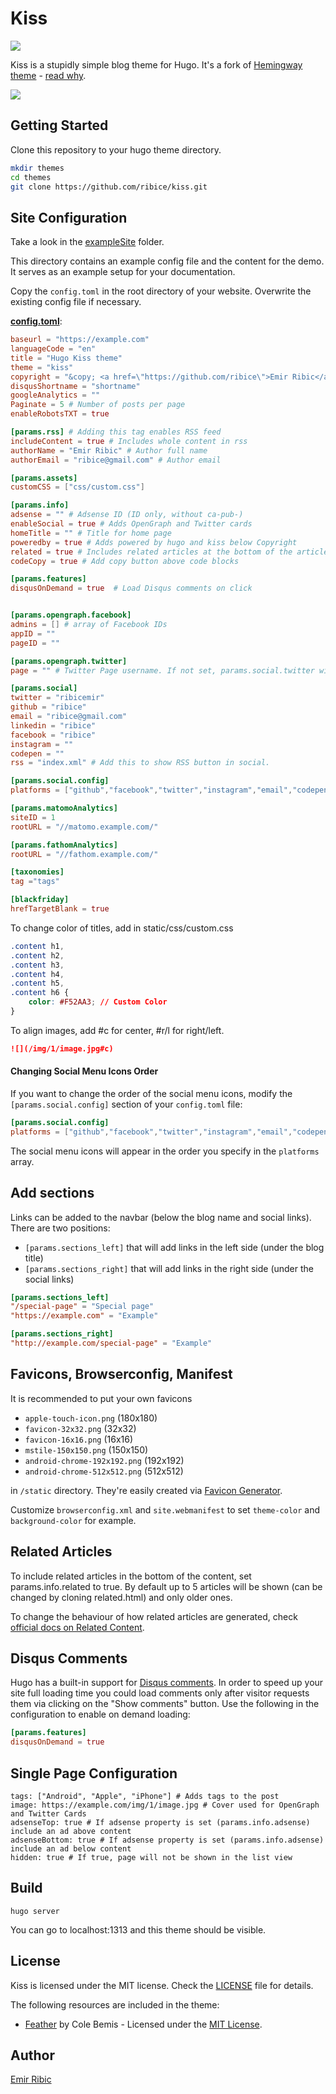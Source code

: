 # Kiss

![](https://www.ribice.ba/img/2/hugo-kiss.png)

Kiss is a stupidly simple blog theme for Hugo. It's a fork of [Hemingway theme](https://github.com/tanksuzuki/hemingway) - [read why](https://www.ribice.ba/hugo-kiss/).

![](https://github.com/ribice/kiss/blob/master/images/screenshot.png)

## Getting Started

Clone this repository to your hugo theme directory.

```bash
mkdir themes
cd themes
git clone https://github.com/ribice/kiss.git
```

## Site Configuration

Take a look in the [exampleSite](https://github.com/ribice/kiss/tree/master/exampleSite) folder.

This directory contains an example config file and the content for the demo.
It serves as an example setup for your documentation.

Copy the `config.toml` in the root directory of your website. Overwrite the existing config file if necessary.

__[config.toml](https://github.com/ribice/kiss/blob/master/exampleSite/config.toml)__:

```toml
baseurl = "https://example.com"
languageCode = "en"
title = "Hugo Kiss theme"
theme = "kiss"
copyright = "&copy; <a href=\"https://github.com/ribice\">Emir Ribic</a> 2017"
disqusShortname = "shortname"
googleAnalytics = ""
Paginate = 5 # Number of posts per page
enableRobotsTXT = true

[params.rss] # Adding this tag enables RSS feed
includeContent = true # Includes whole content in rss
authorName = "Emir Ribic" # Author full name
authorEmail = "ribice@gmail.com" # Author email

[params.assets]
customCSS = ["css/custom.css"]

[params.info]
adsense = "" # Adsense ID (ID only, without ca-pub-)
enableSocial = true # Adds OpenGraph and Twitter cards
homeTitle = "" # Title for home page
poweredby = true # Adds powered by hugo and kiss below Copyright
related = true # Includes related articles at the bottom of the article
codeCopy = true # Add copy button above code blocks

[params.features]
disqusOnDemand = true  # Load Disqus comments on click


[params.opengraph.facebook]
admins = [] # array of Facebook IDs
appID = ""
pageID = ""

[params.opengraph.twitter]
page = "" # Twitter Page username. If not set, params.social.twitter will be used.

[params.social]
twitter = "ribicemir"
github = "ribice"
email = "ribice@gmail.com"
linkedin = "ribice"
facebook = "ribice"
instagram = ""
codepen = ""
rss = "index.xml" # Add this to show RSS button in social.

[params.social.config]
platforms = ["github","facebook","twitter","instagram","email","codepen","linkedin"]

[params.matomoAnalytics]
siteID = 1
rootURL = "//matomo.example.com/"

[params.fathomAnalytics]
rootURL = "//fathom.example.com/"

[taxonomies]
tag ="tags"

[blackfriday]
hrefTargetBlank = true
```

To change color of titles, add in static/css/custom.css

```css
.content h1,
.content h2,
.content h3,
.content h4,
.content h5,
.content h6 {
    color: #F52AA3; // Custom Color
}
```

To align images, add #c for center, #r/l for right/left.

```md
![](/img/1/image.jpg#c)
```

#### Changing Social Menu Icons Order

If you want to change the order of the social menu icons, modify the `[params.social.config]` section of your `config.toml` file:

```toml
[params.social.config]
platforms = ["github","facebook","twitter","instagram","email","codepen","linkedin"]
```

The social menu icons will appear in the order you specify in the `platforms` array.

## Add sections
Links can be added to the navbar (below the blog name and social links).
There are two positions:

- `[params.sections_left]` that will add links in the left side (under the blog title)
- `[params.sections_right]` that will add links in the right side (under the social links)

```toml
[params.sections_left]
"/special-page" = "Special page"
"https://example.com" = "Example"

[params.sections_right]
"http://example.com/special-page" = "Example"
```

## Favicons, Browserconfig, Manifest

It is recommended to put your own favicons

- `apple-touch-icon.png` (180x180)
- `favicon-32x32.png` (32x32)
- `favicon-16x16.png` (16x16)
- `mstile-150x150.png` (150x150)
- `android-chrome-192x192.png` (192x192)
- `android-chrome-512x512.png` (512x512)

in `/static` directory. They're easily created via [Favicon Generator](https://realfavicongenerator.net/).

Customize `browserconfig.xml` and `site.webmanifest` to set `theme-color` and `background-color` for example.

## Related Articles

To include related articles in the bottom of the content, set params.info.related to true.
By default up to 5 articles will be shown (can be changed by cloning related.html) and only older ones.

To change the behaviour of how related articles are generated, check [official docs on Related Content](https://gohugo.io/content-management/related/).

## Disqus Comments

Hugo has a built-in support for [Disqus comments](https://gohugo.io/content-management/comments/#configure-disqus).
In order to speed up your site full loading time you could load comments only after visitor
requests them via clicking on the "Show comments" button. Use the following in the configuration to enable
on demand loading:

```toml
[params.features]
disqusOnDemand = true 
```

## Single Page Configuration

```
tags: ["Android", "Apple", "iPhone"] # Adds tags to the post
image: https://example.com/img/1/image.jpg # Cover used for OpenGraph and Twitter Cards
adsenseTop: true # If adsense property is set (params.info.adsense) include an ad above content
adsenseBottom: true # If adsense property is set (params.info.adsense) include an ad below content
hidden: true # If true, page will not be shown in the list view
```

## Build

```
hugo server
```

You can go to localhost:1313 and this theme should be visible.

## License

Kiss is licensed under the MIT license. Check the [LICENSE](LICENSE.md) file for details.

The following resources are included in the theme:

- [Feather](https://feather.netlify.com/) by Cole Bemis - Licensed under the [MIT License](https://github.com/colebemis/feather/blob/master/LICENSE).

## Author

[Emir Ribic](https://github.com/ribice)
